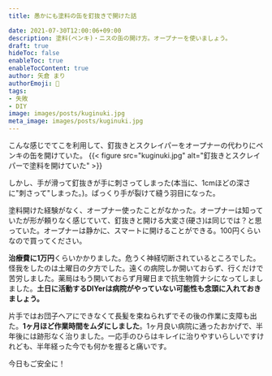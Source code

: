 ```yaml
---
title: 愚かにも塗料の缶を釘抜きで開けた話

date: 2021-07-30T12:00:06+09:00
description: 塗料(ペンキ)・ニスの缶の開け方。オープナーを使いましょう。
draft: true
hideToc: false
enableToc: true
enableTocContent: true
author: 矢倉 まり
authorEmoji: 🦢
tags:
- 失敗
- DIY
image: images/posts/kuginuki.jpg
meta_image: images/posts/kuginuki.jpg
---
```


こんな感じでてこを利用して、釘抜きとスクレイパーをオープナーの代わりにペンキの缶を開けていた。
{{< figure src="kuginuki.jpg" alt="釘抜きとスクレイパーで塗料を開けていた" >}}

しかし、手が滑って釘抜きが手に刺さってしまった(本当に、1cmほどの深さに"刺さって"しまった。)。ぱっくり手が裂けて縫う羽目になった。

塗料開けた経験がなく、オープナー使ったことがなかった。オープナーは知っていたが形が頼りなく感じていて、釘抜きと開ける大変さ(硬さ)は同じでは？と思っていた。オープナーは静かに、スマートに開けることができる。100円くらいなので買ってください。

**治療費に1万円**くらいかかりました。危うく神経切断されているところでした。怪我をしたのは土曜日の夕方でした。遠くの病院しか開いておらず、行くだけで苦労しました。薬局はもう開いておらず月曜日まで抗生物質ナシになってしましました。**土日に活動するDIYerは病院がやっていない可能性も念頭に入れておきましょう。**

片手ではお団子ヘアにできなくて長髪を束ねられずでその後の作業に支障も出た。**1ヶ月ほど作業時間をムダにしました**。1ヶ月良い病院に通ったおかげで、半年後には跡形なく治りました。一応手のひらはキレイに治りやすいらしいですけれども、半年経った今でも何かを握ると痛いです。

今日もご安全に！